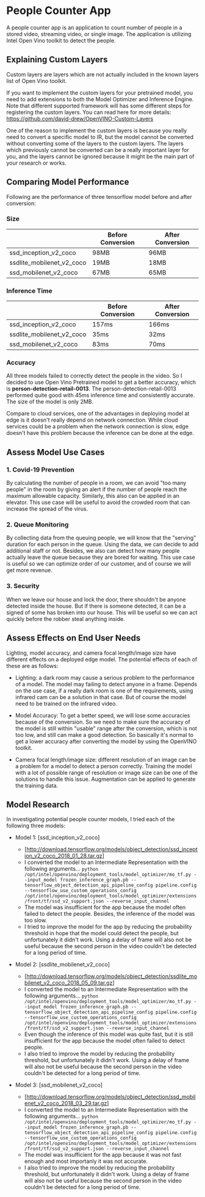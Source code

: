 # People Counter App

A people counter app is an application to count number of people in a stored video, streaming video, or single image. The application is utilizing Intel Open Vino toolkit to detect the people.


## Explaining Custom Layers

Custom layers are layers which are not actually included in the known layers list of Open Vino toolkit.

If you want to implement the custom layers for your pretrained model, you need to add extensions to both the Model Optimizer and Inference Engine. Note that different supported framework will has some different steps for registering the custom layers. You can read here for more details: https://github.com/david-drew/OpenVINO-Custom-Layers

One of the reason to implement the custom layers is because you really need to convert a specific model to IR, but the model cannot be converted without converting some of the layers to the custom layers. The layers which previously cannot be converted can be a really important layer for you, and the layers cannot be ignored because it might be the main part of your research or works.


## Comparing Model Performance

Following are the performance of three tensorflow model before and after conversion:

### Size

| |Before Conversion|After Conversion|
|-|-|-|
|ssd_inception_v2_coco|98MB|96MB|
|ssdlite_mobilenet_v2_coco|19MB|18MB|
|ssd_mobilenet_v2_coco|67MB|65MB|

### Inference Time

| |Before Conversion|After Conversion|
|-|-|-|
|ssd_inception_v2_coco|157ms|166ms|
|ssdlite_mobilenet_v2_coco|35ms|32ms|
|ssd_mobilenet_v2_coco|83ms|70ms|

### Accuracy

All three models failed to correctly detect the people in the video. So I decided to use Open Vino Pretrained model to get a better accuracy, which is **person-detection-retail-0013**. The person-detection-retail-0013 performed quite good with 45ms inference time and consistently accurate. The size of the model is only 2MB.

Compare to cloud services, one of the advantages in deploying model at edge is it doesn't really depend on network connection. While cloud services could be a problem when the network connection is slow, edge doesn't have this problem because the inference can be done at the edge. 


## Assess Model Use Cases

### 1. Covid-19 Prevention
By calculating the number of people in a room, we can avoid "too many people" in the room by giving an alert if the number of people reach the maximum allowable capacity. Similarly, this also can be applied in an elevator. This use case will be useful to avoid the crowded room that can increase the spread of the virus.
### 2. Queue Monitoring
By collecting data from the queuing people, we will know that the "serving" duration for each person in the queue. Using the data, we can decide to add additional staff or not. Besides, we also can detect how many people actually leave the queue because they are bored for waiting. This use case is useful so we can optimize order of our customer, and of course we will get more revenue.
### 3. Security
When we leave our house and lock the door, there shouldn't be anyone detected inside the house. But if there is someone detected, it can be a signed of some has broken into our house. This will be useful so we can act quickly before the robber steal anything inside.


## Assess Effects on End User Needs

Lighting, model accuracy, and camera focal length/image size have different effects on a
deployed edge model. The potential effects of each of these are as follows:

- Lighting: a dark room may cause a serious problem to the performance of a model. The model may failing to detect anyone in a frame. Depends on the use case, if a really dark room is one of the requirements, using infrared cam can be a solution in that case. But of course the model need to be trained on the infrared video. 

- Model Accuracy: To get a better speed, we will lose some accuracies because of the conversion. So we need to make sure the accuracy of the model is still within "usable" range after the conversion, which is not too low, and still can make a good detection. So basically it's normal to get a lower accuracy after converting the model by using the OpenVINO toolkit.

- Camera focal length/image size: different resolution of an image can be a problem for a model to detect a person correctly. Training the model with a lot of possible range of resolution or image size can be one of the solutions to handle this issue. Augmentation can be applied to generate the training data.

## Model Research

In investigating potential people counter models, I tried each of the following three models:

- Model 1: [ssd_inception_v2_coco]
  - [http://download.tensorflow.org/models/object_detection/ssd_inception_v2_coco_2018_01_28.tar.gz]
  - I converted the model to an Intermediate Representation with the following arguments...
  ```python /opt/intel/openvino/deployment_tools/model_optimizer/mo_tf.py --input_model frozen_inference_graph.pb --tensorflow_object_detection_api_pipeline_config pipeline.config --tensorflow_use_custom_operations_config /opt/intel/openvino/deployment_tools/model_optimizer/extensions/front/tf/ssd_v2_support.json --reverse_input_channel```
  - The model was insufficient for the app because the model often failed to detect the people. Besides, the inference of the model was too slow.
  - I tried to improve the model for the app by reducing the probability threshold in hope that the model could detect the people, but unfortunately it didn't work. Using a delay of frame will also not be useful because the second person in the video couldn't be detected for a long period of time.
  
- Model 2: [ssdlite_mobilenet_v2_coco]
  - [http://download.tensorflow.org/models/object_detection/ssdlite_mobilenet_v2_coco_2018_05_09.tar.gz]
  - I converted the model to an Intermediate Representation with the following arguments...
    ```python /opt/intel/openvino/deployment_tools/model_optimizer/mo_tf.py --input_model frozen_inference_graph.pb --tensorflow_object_detection_api_pipeline_config pipeline.config --tensorflow_use_custom_operations_config /opt/intel/openvino/deployment_tools/model_optimizer/extensions/front/tf/ssd_v2_support.json --reverse_input_channel```
  - Even though the inference of this model was quite fast, but it is still insufficient for the app because the model often failed to detect people.
  - I also tried to improve the model by reducing the probability threshold, but unfortunately it didn't work. Using a delay of frame will also not be useful because the second person in the video couldn't be detected for a long period of time.

- Model 3: [ssd_mobilenet_v2_coco]
  - [http://download.tensorflow.org/models/object_detection/ssd_mobilenet_v2_coco_2018_03_29.tar.gz]
  - I converted the model to an Intermediate Representation with the following arguments...
    ```python /opt/intel/openvino/deployment_tools/model_optimizer/mo_tf.py --input_model frozen_inference_graph.pb --tensorflow_object_detection_api_pipeline_config pipeline.config --tensorflow_use_custom_operations_config /opt/intel/openvino/deployment_tools/model_optimizer/extensions/front/tf/ssd_v2_support.json --reverse_input_channel```
  - The model was insufficient for the app because it was not fast enough and most importanly it was not accurate.
  - I also tried to improve the model by reducing the probability threshold, but unfortunately it didn't work. Using a delay of frame will also not be useful because the second person in the video couldn't be detected for a long period of time.
